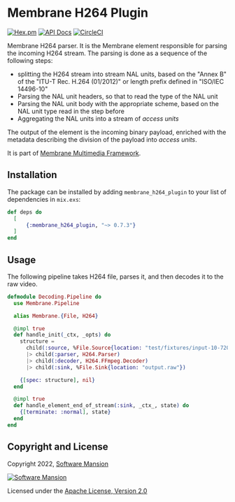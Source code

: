 # Membrane H264 Plugin

[![Hex.pm](https://img.shields.io/hexpm/v/membrane_h264_plugin.svg)](https://hex.pm/packages/membrane_h264_plugin)
[![API Docs](https://img.shields.io/badge/api-docs-yellow.svg?style=flat)](https://hexdocs.pm/membrane_h264_plugin)
[![CircleCI](https://circleci.com/gh/membraneframework/membrane_h264_plugin.svg?style=svg)](https://circleci.com/gh/membraneframework/membrane_h264_plugin)

Membrane H264 parser.
It is the Membrane element responsible for parsing the incoming H264 stream. The parsing is done as a sequence of the following steps:
* splitting the H264 stream into stream NAL units, based on the "Annex B" of the "ITU-T Rec. H.264 (01/2012)" or length prefix defined in "ISO/IEC 14496-10"
* Parsing the NAL unit headers, so that to read the type of the NAL unit
* Parsing the NAL unit body with the appropriate scheme, based on the NAL unit type read in the step before
* Aggregating the NAL units into a stream of *access units*

The output of the element is the incoming binary payload, enriched with the metadata describing the division of the payload into *access units*.

It is part of [Membrane Multimedia Framework](https://membraneframework.org).

## Installation

The package can be installed by adding `membrane_h264_plugin` to your list of dependencies in `mix.exs`:

```elixir
def deps do
  [
	  {:membrane_h264_plugin, "~> 0.7.3"}
  ]
end
```

## Usage

The following pipeline takes H264 file, parses it, and then decodes it to the raw video.

```elixir
defmodule Decoding.Pipeline do
  use Membrane.Pipeline

  alias Membrane.{File, H264}

  @impl true
  def handle_init(_ctx, _opts) do
    structure =
      child(:source, %File.Source{location: "test/fixtures/input-10-720p-main.h264"})
      |> child(:parser, H264.Parser)
      |> child(:decoder, H264.FFmpeg.Decoder)
      |> child(:sink, %File.Sink{location: "output.raw"})

    {[spec: structure], nil}
  end

  @impl true
  def handle_element_end_of_stream(:sink, _ctx_, state) do
    {[terminate: :normal], state}
  end
end
```


## Copyright and License

Copyright 2022, [Software Mansion](https://swmansion.com/?utm_source=git&utm_medium=readme&utm_campaign=membrane_h264_plugin)

[![Software Mansion](https://logo.swmansion.com/logo?color=white&variant=desktop&width=200&tag=membrane-github)](https://swmansion.com/?utm_source=git&utm_medium=readme&utm_campaign=membrane_h264_plugin)

Licensed under the [Apache License, Version 2.0](LICENSE)

